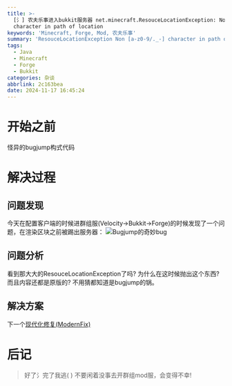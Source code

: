 ```yaml
---
title: >-
  [氵] 农夫乐事进入bukkit服务器 net.minecraft.ResouceLocationException: Non [a-z0-9/._-]
  character in path of location
keywords: 'Minecraft, Forge, Mod, 农夫乐事'
summary: 'ResouceLocationException Non [a-z0-9/._-] character in path of location'
tags:
  - Java
  - Minecraft
  - Forge
  - Bukkit
categories: 杂谈
abbrlink: 2c163bea
date: 2024-11-17 16:45:24
---
```

# 开始之前
怪异的bugjump构式代码

# 解决过程
## 问题发现
今天在配置客户端的时候进群组服(Velocity->Bukkit->Forge)的时候发现了一个问题，在渲染区块之前被踢出服务器：
![Bugjump的奇妙bug](/assets/images/J-Game-Minecraft-err-ie-nmr-non.png)

## 问题分析
看到那大大的ResouceLocationException了吗? 为什么在这时候抛出这个东西? 而且内容还都是原版的? 不用猜都知道是bugjump的锅。

## 解决方案
下一个[现代化修复(ModernFix)](https://www.mcmod.cn/class/8714.html)

# 后记
> 好了氵完了我逃( )
> 不要闲着没事去开群组mod服，会变得不幸!